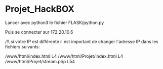 # Projet_HackBOX

Lancer avec python3 le fichier FLASK/python.py

Puis se connecter sur 172.20.10.6

/!\ si votre IP est différente il est important de changer l'adresse IP dans les fichiers suivants:

/www/html/index.html L4
/www/html/Projet/index.html L4
/www/html/Projet/stream.php L54
